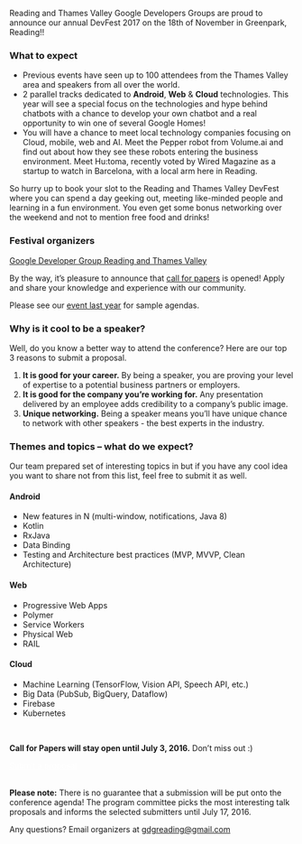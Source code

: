 Reading and Thames Valley Google Developers Groups are proud to announce our annual DevFest 2017 on the 18th of November in Greenpark, Reading!!

### What to expect

* Previous events have seen up to 100 attendees from the Thames Valley area and speakers from all over the world.
* 2 parallel tracks dedicated to **Android**, **Web** & **Cloud** technologies. This year will see a special focus on the technologies and hype behind chatbots with a chance to develop your own chatbot and a real opportunity to win one of several Google Homes!
* You will have a chance to meet local technology companies focusing on Cloud, mobile, web and AI. Meet the Pepper robot  from Volume.ai  and find out about how they see these robots entering the business environment. Meet Hu:toma, recently voted by Wired Magazine as a startup to watch in Barcelona, with a local arm here in Reading.

So hurry up to book your slot to the Reading and Thames Valley DevFest where you can spend a day geeking out, meeting like-minded people and learning in a fun environment. You even get some bonus networking over the weekend and not to mention free food and drinks!

### Festival organizers

[Google Developer Group Reading and Thames Valley](https://www.meetup.com/GDG-Reading-Thames-Valley/)

By the way, it’s pleasure to announce that [call for papers](https://goo.gl/hXSuhR) is opened! Apply and share your knowledge and experience with our community.

Please see our [event last year](https://reading-gdg.appspot.com/) for sample agendas.

### Why is it cool to be a speaker?

Well, do you know a better way to attend the conference? Here are our top 3 reasons to submit a proposal.

1. **It is good for your career.** By being a speaker, you are proving your level of expertise to a potential business partners or employers.
2. **It is good for the company you’re working for.** Any presentation delivered by an employee adds credibility to a company’s public image.
3. **Unique networking.** Being a speaker means you’ll have unique chance to network with other speakers - the best experts in the industry.

### Themes and topics – what do we expect?

Our team prepared set of interesting topics in but if you have any cool idea you want to share not from this list, feel free to submit it as well.

#### Android
* New features in N (multi-window, notifications, Java 8)
* Kotlin
* RxJava
* Data Binding
* Testing and Architecture best practices (MVP, MVVP, Clean Architecture)

#### Web
* Progressive Web Apps
* Polymer
* Service Workers
* Physical Web
* RAIL

#### Cloud
* Machine Learning (TensorFlow, Vision API, Speech API, etc.)
* Big Data (PubSub, BigQuery, Dataflow)
* Firebase
* Kubernetes

<br/>

**Call for Papers will stay open until July 3, 2016.** Don’t miss out :)

<div class="text-center">
<a href="http://bit.ly/df16-c4p" target="_blank" class="style-scope header-content" style="color: white; ">
  <paper-button class="primary style-scope header-content x-scope paper-button-0" raised="" role="button" tabindex="0" animated="" aria-disabled="false" elevation="1">Submit a proposal</paper-button>
</a>
</div>
<br/>

**Please note:** There is no guarantee that a submission will be put onto the conference agenda! The program committee picks the most interesting talk proposals and informs the selected submitters until July 17, 2016.

Any questions? Email organizers at [gdgreading@gmail.com](mailto:gdgreading@gmail.com)



